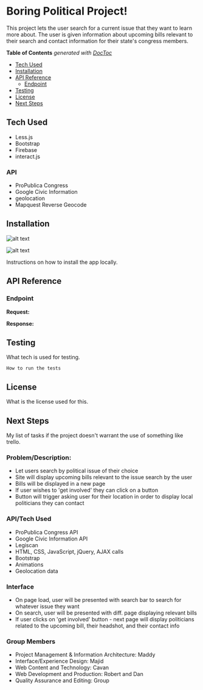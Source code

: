 # Boring Political Project!

This project lets the user search for a current issue that they want to learn more about. The user is given information about upcoming bills relevant to their search and contact information for their state's congress members. 

<!-- START doctoc generated TOC please keep comment here to allow auto update -->
<!-- DON'T EDIT THIS SECTION, INSTEAD RE-RUN doctoc TO UPDATE -->
**Table of Contents**  *generated with [DocToc](https://github.com/thlorenz/doctoc)*

- [Tech Used](#tech-used)
- [Installation](#installation)
- [API Reference](#api-reference)
  - [Endpoint](#endpoint)
- [Testing](#testing)
- [License](#license)
- [Next Steps](#next-steps)

<!-- END doctoc generated TOC please keep comment here to allow auto update -->

## Tech Used

- Less.js
- Bootstrap
- Firebase
- interact.js

### API
- ProPublica Congress
- Google Civic Information
- geolocation
- Mapquest Reverse Geocode

## Installation
![alt text](https://lh3.googleusercontent.com/vhZ8wisLH65tJq6shejORwIHu4cgAcRYmrW_lPr9kvm2VDwHrC-hPp7N7XcIYeKq383tW64DeyiOPYdc-sldst0QgTEpV6DNEHV8zi31xgLRzoyO1bgnu8pUZ-LsDc3g0y5NyJJTMg=200x200)

![alt text](https://lh3.googleusercontent.com/EDSDnCJhG6khm_NOKa_T5Bl47b5k7gyZ0yvRqQLxYlW1F2n5vkV9LMDzOd4uuhMqHgulB61mLzVZgb4Bdi7fjPM0YU2sQ-s_tXDz4q6hin75sbhsvZJDeShpRo-Jwx18YX1zHjlcUw=w2400;)


Instructions on how to install the app locally.

## API Reference

### Endpoint

**Request:**

**Response:**

## Testing

What tech is used for testing.

`How to run the tests`

## License

What is the license used for this.

## Next Steps

My list of tasks if the project doesn't warrant the use of something like trello.







### Problem/Description: 
* Let users search by political issue of their choice
* Site will display upcoming bills relevant to the issue search by the user
* Bills will be displayed in a new page
* If user wishes to 'get involved' they can click on a button
* Button will trigger asking user for their location in order to display local politicians they can contact 

### API/Tech Used
* ProPublica Congress API
* Google Civic Information API
* Legiscan
* HTML, CSS, JavaScript, jQuery, AJAX calls
* Bootstrap
* Animations
* Geolocation data

### Interface
* On page load, user will be presented with search bar to search for whatever issue they want
* On search, user will be presented with diff. page displaying relevant bills
* If user clicks on 'get involved' button - next page will display politicians related to the upcoming bill, their headshot, and their contact info

### Group Members
* Project Management & Information Architecture: Maddy
* Interface/Experience Design: Majid
* Web Content and Technology: Cavan
* Web Development and Production: Robert and Dan
* Quality Assurance and Editing: Group
